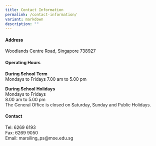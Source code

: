 ```yaml
---
title: Contact Information
permalink: /contact-information/
variant: markdown
description: ""
---
```

<h4><strong>Address</strong></h4>
<p>Woodlands Centre Road, Singapore 738927</p>
<h4><strong>Operating Hours</strong></h4>
<p><strong>During School Term</strong>
<br>Mondays to Fridays 7.00 am to 5.00 pm</p>
<p><strong>During School Holidays</strong>
<br>Mondays to Fridays
<br>8.00 am to 5.00 pm
<br>The General Office is closed on Saturday, Sunday and Public Holidays.</p>
<h4><strong>Contact</strong></h4>
<p>Tel: 6269 6193
<br>Fax: 6269 9050
<br>Email: marsiling_ps@moe.edu.sg</p>